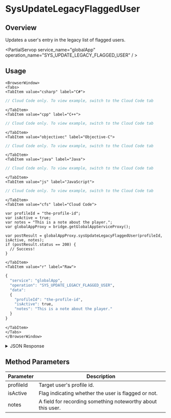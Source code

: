 # SysUpdateLegacyFlaggedUser
## Overview
Updates a user's entry in the legacy list of flagged users.

<PartialServop service_name="globalApp" operation_name="SYS_UPDATE_LEGACY_FLAGGED_USER" / >

## Usage

```mdx-code-block
<BrowserWindow>
<Tabs>
<TabItem value="csharp" label="C#">
```

```csharp
// Cloud Code only. To view example, switch to the Cloud Code tab
```

```mdx-code-block
</TabItem>
<TabItem value="cpp" label="C++">
```

```cpp
// Cloud Code only. To view example, switch to the Cloud Code tab
```

```mdx-code-block
</TabItem>
<TabItem value="objectivec" label="Objective-C">
```

```objectivec
// Cloud Code only. To view example, switch to the Cloud Code tab
```

```mdx-code-block
</TabItem>
<TabItem value="java" label="Java">
```

```java
// Cloud Code only. To view example, switch to the Cloud Code tab
```

```mdx-code-block
</TabItem>
<TabItem value="js" label="JavaScript">
```

```javascript
// Cloud Code only. To view example, switch to the Cloud Code tab
```

```mdx-code-block
</TabItem>
<TabItem value="cfs" label="Cloud Code">
```

```cfscript
var profileId = "the-profile-id";
var isActive = true;
var notes = "This is a note about the player.";
var globalAppProxy = bridge.getGlobalAppServiceProxy();

var postResult = globalAppProxy.sysUpdateLegacyFlaggedUser(profileId, isActive, notes);
if (postResult.status == 200) {
  // Success!
}
```

```mdx-code-block
</TabItem>
<TabItem value="r" label="Raw">
```

```r
{
  "service": "globalApp",
  "operation": "SYS_UPDATE_LEGACY_FLAGGED_USER",
  "data":
  {
    "profileId": "the-profile-id",
    "isActive": true,
    "notes": "This is a note about the player."
  }
}
```

```mdx-code-block
</TabItem>
</Tabs>
</BrowserWindow>
```

<details>
<summary>JSON Response</summary>

```json
{
  "status" : 200,
  "data" : null
}
```
</details>

## Method Parameters
Parameter | Description
--------- | -----------
profileId | Target user's profile id.
isActive | Flag indicating whether the user is flagged or not.
notes | A field for recording something noteworthy about this user.


